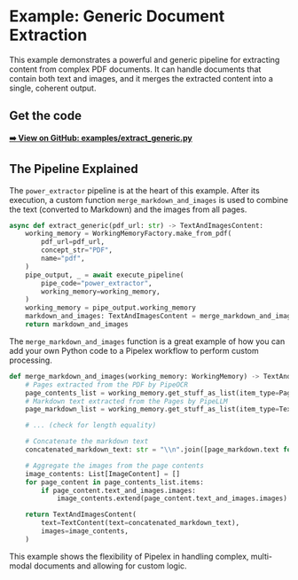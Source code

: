 # Example: Generic Document Extraction

This example demonstrates a powerful and generic pipeline for extracting content from complex PDF documents. It can handle documents that contain both text and images, and it merges the extracted content into a single, coherent output.

## Get the code

[**➡️ View on GitHub: examples/extract_generic.py**](https://github.com/Pipelex/pipelex-cookbook/blob/main/examples/extract_generic.py)

## The Pipeline Explained

The `power_extractor` pipeline is at the heart of this example. After its execution, a custom function `merge_markdown_and_images` is used to combine the text (converted to Markdown) and the images from all pages.

```python
async def extract_generic(pdf_url: str) -> TextAndImagesContent:
    working_memory = WorkingMemoryFactory.make_from_pdf(
        pdf_url=pdf_url,
        concept_str="PDF",
        name="pdf",
    )
    pipe_output, _ = await execute_pipeline(
        pipe_code="power_extractor",
        working_memory=working_memory,
    )
    working_memory = pipe_output.working_memory
    markdown_and_images: TextAndImagesContent = merge_markdown_and_images(working_memory)
    return markdown_and_images
```

The `merge_markdown_and_images` function is a great example of how you can add your own Python code to a Pipelex workflow to perform custom processing.

```python
def merge_markdown_and_images(working_memory: WorkingMemory) -> TextAndImagesContent:
    # Pages extracted from the PDF by PipeOCR
    page_contents_list = working_memory.get_stuff_as_list(item_type=PageContent, name="page_contents")
    # Markdown text extracted from the Pages by PipeLLM
    page_markdown_list = working_memory.get_stuff_as_list(item_type=TextContent, name="markdowns")

    # ... (check for length equality)

    # Concatenate the markdown text
    concatenated_markdown_text: str = "\\n".join([page_markdown.text for page_markdown in page_markdown_list.items])

    # Aggregate the images from the page contents
    image_contents: List[ImageContent] = []
    for page_content in page_contents_list.items:
        if page_content.text_and_images.images:
            image_contents.extend(page_content.text_and_images.images)

    return TextAndImagesContent(
        text=TextContent(text=concatenated_markdown_text),
        images=image_contents,
    )
```

This example shows the flexibility of Pipelex in handling complex, multi-modal documents and allowing for custom logic. 